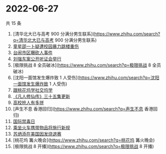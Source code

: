 # 2022-06-27

共 15 条

<!-- BEGIN -->
<!-- 最后更新时间 Mon Jun 27 2022 02:08:44 GMT+0800 (China Standard Time) -->

1. [清华北大已与高考 900 分满分男生联系](https://www.zhihu.com/search?q=清华北大已与高考 900 分满分男生联系)
1. [童星邵一卜疑遭校园暴力跳楼重伤](https://www.zhihu.com/search?q=童星邵一卜疑遭校园暴力跳楼重伤)
1. [台闹市区曝砍人事件](https://www.zhihu.com/search?q=台闹市区曝砍人事件)
1. [刘强东案公开听证会举行](https://www.zhihu.com/search?q=刘强东案公开听证会举行)
1. [极限挑战 8 全员破冰](https://www.zhihu.com/search?q=极限挑战 8 全员破冰)
1. [沈阳一面馆发生爆炸致 1 人受伤](https://www.zhihu.com/search?q=沈阳一面馆发生爆炸致 1 人受伤)
1. [跟桃花坞学社交坞学](https://www.zhihu.com/search?q=跟桃花坞学社交坞学)
1. [《凡人修仙传》三十五集更新](https://www.zhihu.com/search?q=《凡人修仙传》三十五集更新)
1. [高校抢人有多拼](https://www.zhihu.com/search?q=高校抢人有多拼)
1. [声生不息 香港回归](https://www.zhihu.com/search?q=声生不息 香港回归)
1. [国际禁毒日](https://www.zhihu.com/search?q=国际禁毒日)
1. [乘坐火车携带物品将施行新规](https://www.zhihu.com/search?q=乘坐火车携带物品将施行新规)
1. [苏炳添在美国因发烧退赛](https://www.zhihu.com/search?q=苏炳添在美国因发烧退赛)
1. [桃花坞 篝火晚会](https://www.zhihu.com/search?q=桃花坞 篝火晚会)
1. [极限挑战 8 开播](https://www.zhihu.com/search?q=极限挑战 8 开播)

<!-- END -->
